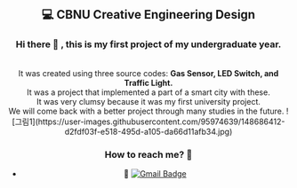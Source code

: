 <div align=center><h2>💻 CBNU Creative Engineering Design</h2></div>

<div align=center> 
  <h3>Hi there 👋 , this is my first project of my undergraduate year.</h3>
  <br> 
  It was created using three source codes: <strong>Gas Sensor, LED Switch, and Traffic Light.</strong>
  <br>
  It was a project that implemented a part of a smart city with these.
  <br>
  It was very clumsy because it was my first university project.
  <br>
  We will come back with a better project through many studies in the future.
 ![그림1](https://user-images.githubusercontent.com/95974639/148686412-d2fdf03f-e518-495d-a105-da66d11afb34.jpg)



### How to reach me? 🤔

- 📮  [![Gmail Badge](https://img.shields.io/badge/Gmail-d14836?style=flat-square&logo=Gmail&logoColor=white&link=mailto:kwakjaemin123@gmail.com)](mailto:kwakjaemin123@gmail.com)
</div>
